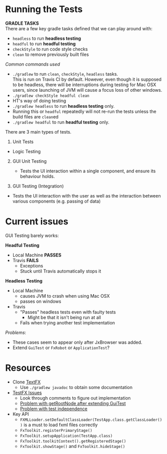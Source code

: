 # Running the Tests

**GRADLE TASKS**  
There are a few key gradle tasks defined that we can play around with:  
- `headless` to run **headless testing**
- `headful` to run **headful testing**
- `checkStyle` to run code style checks
- `clean` to remove previously built files

*Common commands used*  
- `./gradlew` to run `clean`, `checkStyle`, `headless` tasks.  
This is run on Travis CI by default. However, even though it is supposed to be headless, there will be interruptions during testing for Mac OSX users, since launching of JVM will cause a focus loss of other windows.  
- `./gradlew checkStyle headful clean`
 - HT's way of doing testing  
- `./gradlew headless` to run **headless testing** only.  
 - Running this or `headful` repeatedly will not re-run the tests unless the build files are `clean`ed
- `./gradlew headful` to run **headful testing** only.

There are 3 main types of tests.

1. Unit Tests
  - Logic Testing

2. GUI Unit Testing
    - Tests the UI interaction within a single component, and ensure its behaviour holds.

3. GUI Testing (Integration)
  - Tests the UI interaction with the user as well as the interaction between various components (e.g. passing of data)

# Current issues
GUI Testing barely works:

**Headful Testing**
  - Local Machine **PASSES**
  - Travis **FAILS**
      - Exceptions
      - Stuck until Travis automatically stops it

**Headless Testing**
  - Local Machine
    - causes JVM to crash when using Mac OSX
    - passes on windows
  - Travis
    - "Passes" headless tests even with faulty tests
      - Might be that it isn't being run at all
    - Fails when trying another test implementation

*Problems*:

- These cases seem to appear only after JxBrowser was added.
- Extend `GuiTest` or `FxRobot` or `ApplicationTest`?

# Resources
- Clone [TextFX](https://github.com/TestFX/TestFX)
  -  Use `./gradlew javadoc` to obtain some documentation
- [TestFX Issues](https://github.com/TestFX/TestFX/issues)
  - Look through comments to figure out implementation
  - [Problem with getRootNode after extending GuiTest](https://github.com/TestFX/TestFX/issues/190)
  - [Problem with test independence](https://github.com/TestFX/TestFX/issues/173)
- Key API
  - `FXMLLoader.setDefaultClassLoader(TestApp.class.getClassLoader())` is a must to load fxml files correctly
  - `FxToolkit.registerPrimaryStage()`
  - `FxToolkit.setupApplication(TestApp.class)`
  - `FxToolkit.toolkitContext().getRegisteredStage()`
  - `FxToolkit.showStage()` and `FxToolkit.hideStage()`
